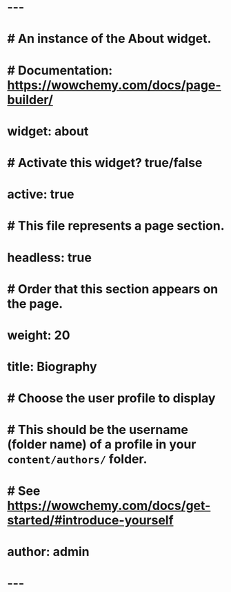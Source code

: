 # ---
# # An instance of the About widget.
# # Documentation: https://wowchemy.com/docs/page-builder/
# widget: about
# 
# # Activate this widget? true/false
# active: true
# 
# # This file represents a page section.
# headless: true
# 
# # Order that this section appears on the page.
# weight: 20
# 
# title: Biography
# 
# # Choose the user profile to display
# # This should be the username (folder name) of a profile in your `content/authors/` folder.
# # See https://wowchemy.com/docs/get-started/#introduce-yourself
# author: admin
# ---
